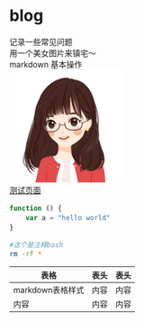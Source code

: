 # blog
记录一些常见问题  
用一个美女图片来镇宅～  
markdown 基本操作  
<img src="./img/timg.jpg" title="美女" width="200" div >  
[测试页面](./linux/test.md "测试连接")
```js
function () {
    var a = "hello world"
}
```
```bash
#这个是注释bash
rm -rf *
```
表格|表头|表头
---|:--:|---:
markdown表格样式|内容|内容
内容|内容|内容